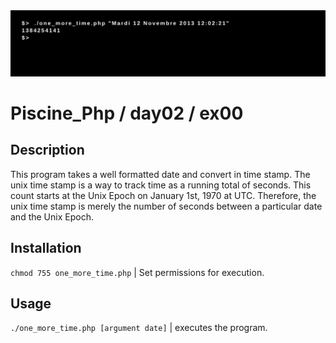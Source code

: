<img src="../../resources/images/one_more_time.png" width="1200">

# Piscine_Php / day02 / ex00

## Description
This program takes a well formatted date and convert in time stamp. The unix time stamp is a way to track time as a running total of seconds. This count starts at the Unix Epoch on January 1st, 1970 at UTC. Therefore, the unix time stamp is merely the number of seconds between a particular date and the Unix Epoch.

## Installation
`chmod 755 one_more_time.php` | Set permissions for execution.

## Usage
`./one_more_time.php [argument date]` | executes the program.
